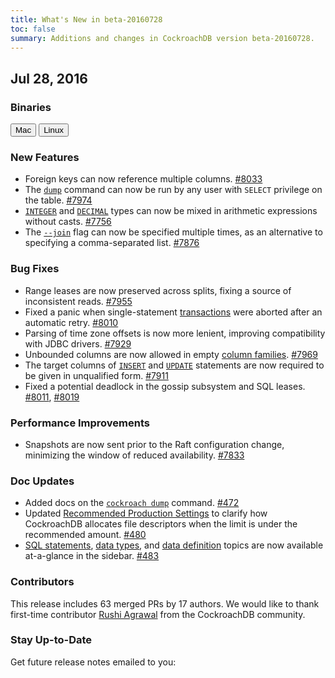 ```yaml
---
title: What's New in beta-20160728
toc: false
summary: Additions and changes in CockroachDB version beta-20160728.
---
```


## Jul 28, 2016

### Binaries

<div id="os-tabs" class="clearfix">
    <a href="https://binaries.cockroachdb.com/cockroach-beta-20160728.darwin-10.9-amd64.tgz"><button id="mac" data-eventcategory="mac-binary-release-notes">Mac</button></a>
    <a href="https://binaries.cockroachdb.com/cockroach-beta-20160728.linux-amd64.tgz"><button id="linux" data-eventcategory="linux-binary-release-notes">Linux</button></a>
</div>

### New Features

- Foreign keys can now reference multiple columns. [#8033](https://github.com/cockroachdb/cockroach/pull/8033)
- The [`dump`](back-up-and-restore-data.html) command can now be run by any user with `SELECT` privilege on the table. [#7974](https://github.com/cockroachdb/cockroach/pull/7974)
- [`INTEGER`](int.html) and [`DECIMAL`](decimal.html) types can now be mixed in arithmetic expressions without casts. [#7756](https://github.com/cockroachdb/cockroach/pull/7756)
- The [`--join`](start-a-node.html) flag can now be specified multiple times, as an alternative to specifying a comma-separated list. [#7876](https://github.com/cockroachdb/cockroach/pull/7876)

### Bug Fixes

- Range leases are now preserved across splits, fixing a source of inconsistent reads. [#7955](https://github.com/cockroachdb/cockroach/pull/7955)
- Fixed a panic when single-statement [transactions](transactions.html) were aborted after an automatic retry. [#8010](https://github.com/cockroachdb/cockroach/pull/8010)
- Parsing of time zone offsets is now more lenient, improving compatibility with JDBC drivers. [#7929](https://github.com/cockroachdb/cockroach/pull/7929)
- Unbounded columns are now allowed in empty [column families](column-families.html). [#7969](https://github.com/cockroachdb/cockroach/pull/7969)
- The target columns of [`INSERT`](insert.html) and [`UPDATE`](update.html) statements are now required to be given in unqualified form. [#7911](https://github.com/cockroachdb/cockroach/pull/7911)
- Fixed a potential deadlock in the gossip subsystem and SQL leases. [#8011](https://github.com/cockroachdb/cockroach/pull/8011), [#8019](https://github.com/cockroachdb/cockroach/pull/8019)

### Performance Improvements

- Snapshots are now sent prior to the Raft configuration change, minimizing the window of reduced availability. [#7833](https://github.com/cockroachdb/cockroach/pull/7833)

### Doc Updates

- Added docs on the [`cockroach dump`](back-up-and-restore-data.html) command. [#472](https://github.com/cockroachdb/docs/pull/472)
- Updated [Recommended Production Settings](recommended-production-settings.html) to clarify how CockroachDB allocates file descriptors when the limit is under the recommended amount. [#480](https://github.com/cockroachdb/docs/pull/480)
- [SQL statements](sql-statements.html), [data types](data-types.html), and [data definition](data-definition.html) topics are now available at-a-glance in the sidebar. [#483](https://github.com/cockroachdb/docs/pull/483)

### Contributors

This release includes 63 merged PRs by 17 authors. We would like to thank first-time contributor [Rushi Agrawal](https://github.com/cockroachdb/cockroach/pull/7876) from the CockroachDB community.

### Stay Up-to-Date

Get future release notes emailed to you:
<div class="hubspot-install-form install-form-1 clearfix">
    <script>
        hbspt.forms.create({ 
            css: '',
            cssClass: 'install-form',
            portalId: '1753393',
            formId: '39686297-81d2-45e7-a73f-55a596a8d5ff',
            formInstanceId: 1,
            target: '.install-form-1'
        });
    </script>
</div>
